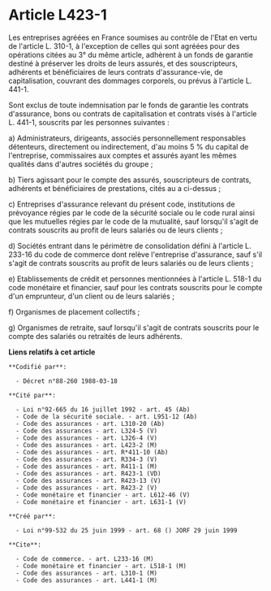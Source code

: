 # Article L423-1

Les entreprises agréées en France soumises au contrôle de l'Etat en vertu de l'article L. 310-1, à l'exception de celles qui
sont agréées pour des opérations citées au 3° du même article, adhèrent à un fonds de garantie destiné à préserver les droits
de leurs assurés, et des souscripteurs, adhérents et bénéficiaires de leurs contrats d'assurance-vie, de capitalisation,
couvrant des dommages corporels, ou prévus à l'article L. 441-1.

Sont exclus de toute indemnisation par le fonds de garantie les contrats d'assurance, bons ou contrats de capitalisation et
contrats visés à l'article L. 441-1, souscrits par les personnes suivantes :

a) Administrateurs, dirigeants, associés personnellement responsables détenteurs, directement ou indirectement, d'au moins 5
% du capital de l'entreprise, commissaires aux comptes et assurés ayant les mêmes qualités dans d'autres sociétés du groupe ;

b) Tiers agissant pour le compte des assurés, souscripteurs de contrats, adhérents et bénéficiaires de prestations, cités au
a ci-dessus ;

c) Entreprises d'assurance relevant du présent code, institutions de prévoyance régies par le code de la sécurité sociale ou
le code rural ainsi que les mutuelles régies par le code de la mutualité, sauf lorsqu'il s'agit de contrats souscrits au
profit de leurs salariés ou de leurs clients ;

d) Sociétés entrant dans le périmètre de consolidation défini à l'article L. 233-16 du code de commerce dont relève
l'entreprise d'assurance, sauf s'il s'agit de contrats souscrits au profit de leurs salariés ou de leurs clients ;

e) Etablissements de crédit et personnes mentionnées à l'article L. 518-1 du code monétaire et financier, sauf pour les
contrats souscrits pour le compte d'un emprunteur, d'un client ou de leurs salariés ;

f) Organismes de placement collectifs ;

g) Organismes de retraite, sauf lorsqu'il s'agit de contrats souscrits pour le compte des salariés ou retraités de leurs
adhérents.

**Liens relatifs à cet article**

	**Codifié par**:

	  - Décret n°88-260 1988-03-18

	**Cité par**:

	  - Loi n°92-665 du 16 juillet 1992 - art. 45 (Ab)
	  - Code de la sécurité sociale. - art. L951-12 (Ab)
	  - Code des assurances - art. L310-20 (Ab)
	  - Code des assurances - art. L324-5 (V)
	  - Code des assurances - art. L326-4 (V)
	  - Code des assurances - art. L423-2 (M)
	  - Code des assurances - art. R*411-10 (Ab)
	  - Code des assurances - art. R334-3 (V)
	  - Code des assurances - art. R411-1 (M)
	  - Code des assurances - art. R423-1 (VD)
	  - Code des assurances - art. R423-13 (V)
	  - Code des assurances - art. R423-2 (V)
	  - Code monétaire et financier - art. L612-46 (V)
	  - Code monétaire et financier - art. L631-1 (V)

	**Créé par**:

	  - Loi n°99-532 du 25 juin 1999 - art. 68 () JORF 29 juin 1999

	**Cite**:

	  - Code de commerce. - art. L233-16 (M)
	  - Code monétaire et financier - art. L518-1 (M)
	  - Code des assurances - art. L310-1 (M)
	  - Code des assurances - art. L441-1 (M)
